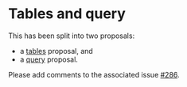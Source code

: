 # Tables and query

This has been split into two proposals:

*  a [tables](../table/table.md) proposal, and
*  a [query](../query/query.md) proposal.

Please add comments to the associated issue [#286](https://github.com/ballerina-platform/ballerina-spec/issues/286).
